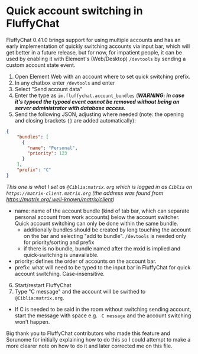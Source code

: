 # Quick account switching in FluffyChat

FluffyChat 0.41.0 brings support for using multiple accounts and has an early
implementation of quickly switching accounts via input bar, which will get
better in a future release, but for now, for impatient people, it can
be used by enabling it with Element's (Web/Desktop) `/devtools` by sending
a custom account state event.

1. Open Element Web with an account where to set quick switching prefix.
2. In any chatbox enter `/devtools` and enter
3. Select "Send account data"
4. Enter the type as `im.fluffychat.account_bundles` (***WARNING: in case it's
   typoed the typoed event cannot be removed without being an server administrator with
   database access.***
5. Send the following JSON, adjusting where needed (note: the opening and closing
brackets `{}` are added automatically):

```json
{
    "bundles": [
      {
        "name": "Personal",
        "priority": 123
      }
    ],
    "prefix": "C"
}
```

*This one is what I set as `@Ciblia:matrix.org` which is logged in as `Ciblia`
on `https://matrix-client.matrix.org` (the address was found from https://matrix.org/.well-known/matrix/client)*

* name: name of the account bundle (kind of tab bar, which can separate personal account from work accounts)
  below the account switcher. Quick account switching can only be done within the same bundle.
  * additionally bundles should be created by long touching the account on the bar and selecting "add to bundle".
    `/devtools` is needed only for priority/sorting and prefix
  * if there is no bundle, bundle named after the mxid is implied and quick-switching is unavailable.
* priority: defines the order of accounts on the account bar.
* prefix: what will need to be typed to the input bar in FluffyChat for quick account switching. Case-insensitive.

6. Start/restart FluffyChat
7. Type "C message" and the account will be swithed to `@Ciblia:matrix.org`.
  * If C is needed to be said in the room without switching sending account,
    start the message with space e.g. ` C message` and the account switching
    won't happen.

Big thank you to FluffyChat contributors who made this feature and Sorunome
for initially explaining how to do this so I could attempt to make a more clearer
note on how to do it and later corrected me on this file.
